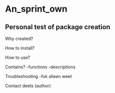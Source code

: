 # An_sprint_own
## Personal test of package creation

Why created?

How to install?


How to use?


Contains?
-functions
-descriptions

Troubleshooting
-fok alleen weet

Contact deets (author)